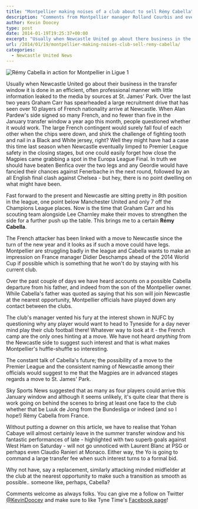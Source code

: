 ```yaml
---
title: "Montpellier making noises of a club about to sell Rémy Cabella"
description: "Comments from Montpellier manager Rolland Courbis and even Rémy Cabella's father do nothing to play down the possibility of a move to Newcastle United.."
author: Kevin Doocey
type: post
date: 2014-01-19T19:25:37+00:00
excerpt: "Usually when Newcastle United go about there business in the transfer window it is done in an efficient, often professional manner with little information leaked to the media by sources at St. James' Park.."
url: /2014/01/19/montpellier-making-noises-club-sell-remy-cabella/
categories:
  - Newcastle United News
---
```


![Rémy Cabella in action for Montpellier in Ligue 1](https://www.tynetime.com/wp-content/uploads/2014/06/Remy-Cabella-Montpellier-2014.jpg "Cabella - Eager for Newcastle move but Toon still pondering improved bid")

Usually when Newcastle United go about their business in the transfer window it is done in an efficient, often professional manner with little information leaked to the media by sources at St. James' Park. Over the last two years Graham Carr has spearheaded a large recruitment drive that has seen over 10 players of French nationality arrive at Newcastle. When Alan Pardew's side signed so many French, and no fewer than five in the January transfer window a year ago this month, people questioned whether it would work. The large French contingent would surely fall foul of each other when the chips were down, and shirk the challenge of fighting tooth and nail in a Black and White jersey, right? Well they might have had a case this time last season when Newcastle eventually limped to Premier League safety in the closing stages, but one could easily forget how close the Magpies came grabbing a spot in the Europa League Final. In truth we should have beaten Benfica over the two legs and any Geordie would have fancied their chances against Fenerbache in the next round, followed by an all English final clash against Chelsea - but hey, there is no point dwelling on what might have been.

Fast forward to the present and Newcastle are sitting pretty in 8th position in the league, one point below Manchester United and only 7 off the Champions League places. Now is the time that Graham Carr and his scouting team alongside Lee Charnley make their moves to strengthen the side for a further push up the table. This brings me to a certain **Rémy Cabella**.

The French attacker has been linked with a move to Newcastle since the turn of the new year and it looks as if such a move could have legs. Montpellier are struggling badly in the league and Cabella wants to make an impression on France manager Didier Deschamps ahead of the 2014 World Cup if possible which is something that he won't do by staying with his current club.

Over the past couple of days we have heard accounts on a possible Cabella departure from his father, and indeed from the son of the Montpellier owner. While Cabella's father was quoted as saying that his son will join Newcastle at the nearest opportunity, Montpellier officials have played down any contact between the clubs.

The club's manager vented his fury at the interest shown in NUFC by questioning why any player would want to head to Tyneside for a day never mind play their club football there! Whatever way to look at it - the French camp are the only ones hinting at a move. We have not heard *anything* from the Newcastle side to suggest such interest and that is what makes Montpellier's huffle-shuffle so interesting.

The constant talk of Cabella's future; the possibility of a move to the Premier League and the consistent naming of Newcastle among their officials would suggest to me that the Magpies are in advanced stages regards a move to St. James' Park.

Sky Sports News suggested that as many as four players could arrive this January window and although it seems unlikely, it's quite clear that there is work going on behind the scenes to bring at least one face to the club whether that be Luuk de Jong from the Bundesliga or indeed (and so I hope!) Rémy Cabella from France.

Without putting a downer on this article, we have to realise that Yohan Cabaye will almost certainly leave in the summer transfer window and his fantastic performances of late - highlighted with two superb goals against West Ham on Saturday - will not go unnoticed with Laurent Blanc at PSG or perhaps even Claudio Ranieri at Monaco. Either way, the Yo is going to command a large transfer fee when such interest turns to a formal bid.

Why not have, say a replacement, similarly attacking minded midfielder at the club at the nearest opportunity to make such a transition as smooth as possible.. someone like, perhaps, Cabella?

Comments welcome as always folks. You can give me a follow on Twitter [@KevinDoocey](https://twitter.com/kevindoocey "Kevin Doocey's Twitter") and make sure to like Tyne Time's [Facebook page](http://www.facebook.com/tynetime "Tyne Time Facebook")!
